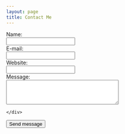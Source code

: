 ```yaml
---
layout: page
title: Contact Me
---
```


<form class="form-horizontal" action="https://vds.victor3d.com.br/fale_conosco/index.php" role="form" Name = "livro" Method = "POST">
  <div class="form-group">
    <label for="nome" class="col-sm-2 control-label">Name:</label>
    <div class="col-sm-4">
      <input type="text" class="form-control" NAME = "nome" required>
    </div>
  </div>
  <div class="form-group">
    <label for="email" class="col-sm-2 control-label">E-mail:</label>
    <div class="col-sm-4">
      <input type="email" class="form-control" NAME = "email" required>
    </div>
  </div>
  <div class="form-group">
    <label for="site" class="col-sm-2 control-label">Website:</label>
    <div class="col-sm-4">
      <input type="url" class="form-control" NAME = "url">
    </div>
  </div>
  <div class="form-group">
    <label for="site" class="col-sm-6 control-label">Message: </label>
  </div>
  <div class="form-group">
    <div class="col-sm-7">
      <textarea class="form-control" rows="4" cols=35 name="comment" required></textarea>
    </div>
  </div>
  <div class="form-group">
    <div class="col-sm-7">
      
    </div>
  </div>
  <div class="form-group">
    <div class="col-sm-offset-2 col-sm-10">
      <button type="submit" class="btn btn-default">Send message</button>
    </div>
  </div>

</form>
